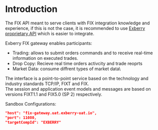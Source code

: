 # Introduction

The FIX API meant to serve clients with FIX integration knowledge and experience, if this is not the case, it is recommended to use [Exberry proprietary API](../) which is easier to integrate.

Exberry FIX gateway enables participants:

* Trading:  allows to submit orders commands and to receive real-time information on executed trades.
* Drop Copy: Recieve real time orders activcity and trade reoprts&#x20;
* Market Data: consume diffrent types of market data\


The interface is a point-to-point service based on the technology and industry standards TCP/IP, FIXT and FIX.\
The session and application event models and messages are based on versions FIXT1.1 and FIX5.0 (SP 2) respectively.

Sandbox Configurations:&#x20;

```json
"host": "fix-gateway.uat.exberry-uat.io",
"port": 11080,
"targetCompId": "EXBERRY"
```
